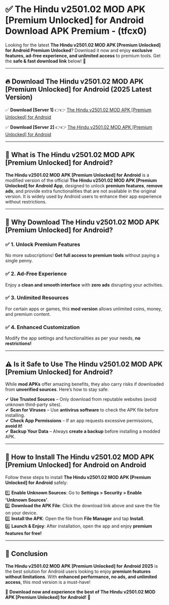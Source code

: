 
# ✅ The Hindu v2501.02 MOD APK [Premium Unlocked] for Android Download APK Premium -  (tfcx0) 

Looking for the latest **The Hindu v2501.02 MOD APK [Premium Unlocked] for Android Premium Unlocked**? Download it now and enjoy **exclusive features, ad-free experience, and unlimited access** to premium tools. Get the **safe & fast download link** below! 🚀

---

## 🔥 Download The Hindu v2501.02 MOD APK [Premium Unlocked] for Android (2025 Latest Version)

✅ **Download [Server 1]** 👉👉 [The Hindu v2501.02 MOD APK [Premium Unlocked] for Android ](https://apkcomod.com?title=The_Hindu_v2501.02_MOD_APK_[Premium_Unlocked]_for_Android)  

✅ **Download [Server 2]** 👉👉 [The Hindu v2501.02 MOD APK [Premium Unlocked] for Android ](https://apkcomod.com?title=The_Hindu_v2501.02_MOD_APK_[Premium_Unlocked]_for_Android)  


---

## 📌 What is The Hindu v2501.02 MOD APK [Premium Unlocked] for Android?

**The Hindu v2501.02 MOD APK [Premium Unlocked] for Android** is a modified version of the official **The Hindu v2501.02 MOD APK [Premium Unlocked] for Android App**, designed to unlock **premium features**, **remove ads**, and provide extra functionalities that are not available in the original version. It is widely used by Android users to enhance their app experience without restrictions.

---

## 🌟 Why Download The Hindu v2501.02 MOD APK [Premium Unlocked] for Android?

### ✅ 1. Unlock Premium Features
No more subscriptions! **Get full access to premium tools** without paying a single penny.

### ✅ 2. Ad-Free Experience
Enjoy a **clean and smooth interface** with **zero ads** disrupting your activities.

### ✅ 3. Unlimited Resources
For certain apps or games, this **mod version** allows unlimited coins, money, and premium content.

### ✅ 4. Enhanced Customization
Modify the app settings and functionalities as per your needs, **no restrictions!**

---

## ⚠️ Is it Safe to Use The Hindu v2501.02 MOD APK [Premium Unlocked] for Android?

While **mod APKs** offer amazing benefits, they also carry risks if downloaded from **unverified sources**. Here’s how to stay safe:

✔ **Use Trusted Sources** – Only download from reputable websites (avoid unknown third-party sites).  
✔ **Scan for Viruses** – Use **antivirus software** to check the APK file before installing.  
✔ **Check App Permissions** – If an app requests excessive permissions, **avoid it!**  
✔ **Backup Your Data** – Always **create a backup** before installing a modded APK.

---

## 📲 How to Install The Hindu v2501.02 MOD APK [Premium Unlocked] for Android on Android

Follow these steps to install **The Hindu v2501.02 MOD APK [Premium Unlocked] for Android** safely:

1️⃣ **Enable Unknown Sources**: Go to **Settings > Security > Enable 'Unknown Sources'**.  
2️⃣ **Download the APK File**: Click the download link above and save the file on your device.  
3️⃣ **Install the APK**: Open the file from **File Manager** and tap **Install**.  
4️⃣ **Launch & Enjoy**: After installation, open the app and enjoy **premium features for free!**

---

## 🚀 Conclusion

**The Hindu v2501.02 MOD APK [Premium Unlocked] for Android 2025** is the best solution for Android users looking to enjoy **premium features without limitations**. With **enhanced performance, no ads, and unlimited access**, this mod version is a must-have!

🔻 **Download now and experience the best of The Hindu v2501.02 MOD APK [Premium Unlocked] for Android!** 🔻

